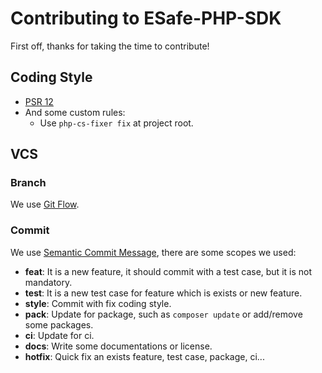 # Contributing to ESafe-PHP-SDK

First off, thanks for taking the time to contribute!

## Coding Style

- [PSR 12](https://www.php-fig.org/psr/psr-12/)
- And some custom rules: 
    - Use `php-cs-fixer fix` at project root.

## VCS

### Branch

We use [Git Flow](https://jeffkreeftmeijer.com/git-flow/).

### Commit

We use [Semantic Commit Message](https://www.conventionalcommits.org/), there are some scopes we used:

- **feat**: It is a new feature, it should commit with a test case, but it is not mandatory.
- **test**: It is a new test case for feature which is exists or new feature.
- **style**: Commit with fix coding style.
- **pack**: Update for package, such as `composer update` or add/remove some packages.
- **ci**: Update for ci.
- **docs**: Write some documentations or license.
- **hotfix**: Quick fix an exists feature, test case, package, ci...

